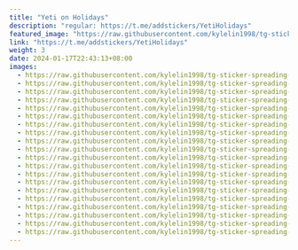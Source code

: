 ```yaml
---
title: "Yeti on Holidays"
description: "regular: https://t.me/addstickers/YetiHolidays"
featured_image: "https://raw.githubusercontent.com/kylelin1998/tg-sticker-spreading-worldwide-images/main/img/121e15f8-b274-4342-87e4-ad3940a3f38e.jpg"
link: "https://t.me/addstickers/YetiHolidays"
weight: 3
date: 2024-01-17T22:43:13+08:00
images:
  - https://raw.githubusercontent.com/kylelin1998/tg-sticker-spreading-worldwide-images/main/img/121e15f8-b274-4342-87e4-ad3940a3f38e.jpg
  - https://raw.githubusercontent.com/kylelin1998/tg-sticker-spreading-worldwide-images/main/img/3c1c9e0c-d6e7-4322-b398-18814989b5e3.jpg
  - https://raw.githubusercontent.com/kylelin1998/tg-sticker-spreading-worldwide-images/main/img/eab4ae5d-6afe-4f01-8997-00363a74dfd2.jpg
  - https://raw.githubusercontent.com/kylelin1998/tg-sticker-spreading-worldwide-images/main/img/4bccb5ff-8dbe-4d6b-9c16-6e527cc26424.jpg
  - https://raw.githubusercontent.com/kylelin1998/tg-sticker-spreading-worldwide-images/main/img/eff1aec5-0f4f-46d2-bf49-8680e990160b.jpg
  - https://raw.githubusercontent.com/kylelin1998/tg-sticker-spreading-worldwide-images/main/img/7fd0ca9d-49db-49b2-8cc6-3ae7c10b108a.jpg
  - https://raw.githubusercontent.com/kylelin1998/tg-sticker-spreading-worldwide-images/main/img/b8f0f95f-fd7b-4dbd-9f9b-f4cd758c76ba.jpg
  - https://raw.githubusercontent.com/kylelin1998/tg-sticker-spreading-worldwide-images/main/img/98dfea6b-c87d-4d7e-af64-80db92a6b4ca.jpg
  - https://raw.githubusercontent.com/kylelin1998/tg-sticker-spreading-worldwide-images/main/img/77071a0c-b50a-476a-a9f7-71f1445b47c2.jpg
  - https://raw.githubusercontent.com/kylelin1998/tg-sticker-spreading-worldwide-images/main/img/f9a9a1e5-d234-4cf8-a7a6-6c9200cf093a.jpg
  - https://raw.githubusercontent.com/kylelin1998/tg-sticker-spreading-worldwide-images/main/img/d542ec60-fa37-473d-8b36-976d77511d41.jpg
  - https://raw.githubusercontent.com/kylelin1998/tg-sticker-spreading-worldwide-images/main/img/78113ccc-b86b-448c-8670-6273af8eab96.jpg
  - https://raw.githubusercontent.com/kylelin1998/tg-sticker-spreading-worldwide-images/main/img/eb022652-bb2c-4615-b2de-c27dc6fd4a86.jpg
  - https://raw.githubusercontent.com/kylelin1998/tg-sticker-spreading-worldwide-images/main/img/5f33a5c2-7161-4b28-af73-dd8b980d69e4.jpg
  - https://raw.githubusercontent.com/kylelin1998/tg-sticker-spreading-worldwide-images/main/img/2fab08f9-ea82-4d3b-a459-0017cd480c4c.jpg
  - https://raw.githubusercontent.com/kylelin1998/tg-sticker-spreading-worldwide-images/main/img/b9b095d2-902f-4418-b830-d3d0e7412219.jpg
  - https://raw.githubusercontent.com/kylelin1998/tg-sticker-spreading-worldwide-images/main/img/9953e5aa-dbbb-43cb-996e-f8e982da7134.jpg
  - https://raw.githubusercontent.com/kylelin1998/tg-sticker-spreading-worldwide-images/main/img/f58af58d-eb2d-429d-9432-72edd483451a.jpg
  - https://raw.githubusercontent.com/kylelin1998/tg-sticker-spreading-worldwide-images/main/img/807d4ec4-9262-4c1f-892b-d302577c04ca.jpg
  - https://raw.githubusercontent.com/kylelin1998/tg-sticker-spreading-worldwide-images/main/img/868a35af-8d73-43d0-b9ef-9f6c1c9ca296.jpg
---
```

